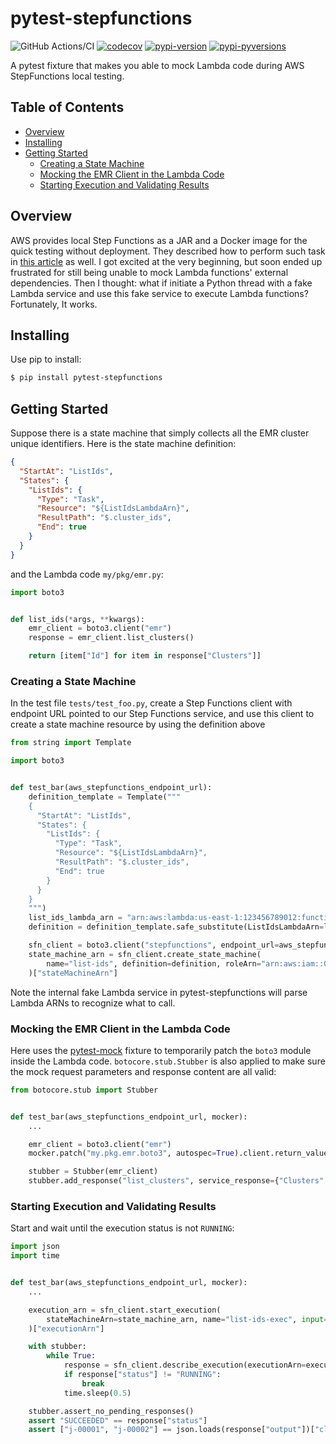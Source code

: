 # pytest-stepfunctions

![GitHub Actions/CI](https://github.com/chehsunliu/pytest-stepfunctions/workflows/CI/badge.svg)
[![codecov](https://codecov.io/gh/chehsunliu/pytest-stepfunctions/branch/master/graph/badge.svg)](https://codecov.io/gh/chehsunliu/pytest-stepfunctions)
[![pypi-version](https://img.shields.io/pypi/v/pytest-stepfunctions)](https://pypi.python.org/pypi/pytest-stepfunctions)
[![pypi-pyversions](https://img.shields.io/pypi/pyversions/pytest-stepfunctions)](https://pypi.python.org/pypi/pytest-stepfunctions)

A pytest fixture that makes you able to mock Lambda code during AWS StepFunctions local testing.

## Table of Contents

- [Overview](#overview)
- [Installing](#installing)
- [Getting Started](#getting-started)
  * [Creating a State Machine](#creating-a-state-machine)
  * [Mocking the EMR Client in the Lambda Code](#mocking-the-emr-client-in-the-lambda-code)
  * [Starting Execution and Validating Results](#starting-execution-and-validating-results)

## Overview

AWS provides local Step Functions as a JAR and a Docker image for the quick testing without deployment. They described how to perform such task in [this article](https://docs.aws.amazon.com/step-functions/latest/dg/sfn-local-lambda.html) as well. I got excited at the very beginning, but soon ended up frustrated for still being unable to mock Lambda functions' external dependencies. Then I thought: what if initiate a Python thread with a fake Lambda service and use this fake service to execute Lambda functions? Fortunately, It works. 

## Installing

Use pip to install:

```bash
$ pip install pytest-stepfunctions
```

## Getting Started

Suppose there is a state machine that simply collects all the EMR cluster unique identifiers. Here is the state machine definition:

```json
{
  "StartAt": "ListIds",
  "States": {
    "ListIds": {
      "Type": "Task",
      "Resource": "${ListIdsLambdaArn}",
      "ResultPath": "$.cluster_ids",
      "End": true
    }
  }
}
```

and the Lambda code `my/pkg/emr.py`:

```python
import boto3


def list_ids(*args, **kwargs):
    emr_client = boto3.client("emr")
    response = emr_client.list_clusters()

    return [item["Id"] for item in response["Clusters"]]
```

### Creating a State Machine

In the test file `tests/test_foo.py`, create a Step Functions client with endpoint URL pointed to our Step Functions service, and use this client to create a state machine resource by using the definition above

```python
from string import Template

import boto3


def test_bar(aws_stepfunctions_endpoint_url):
    definition_template = Template("""
    {
      "StartAt": "ListIds",
      "States": {
        "ListIds": {
          "Type": "Task",
          "Resource": "${ListIdsLambdaArn}",
          "ResultPath": "$.cluster_ids",
          "End": true
        }
      }
    }
    """)
    list_ids_lambda_arn = "arn:aws:lambda:us-east-1:123456789012:function:my.pkg.emr.list_ids"
    definition = definition_template.safe_substitute(ListIdsLambdaArn=list_ids_lambda_arn)

    sfn_client = boto3.client("stepfunctions", endpoint_url=aws_stepfunctions_endpoint_url)
    state_machine_arn = sfn_client.create_state_machine(
        name="list-ids", definition=definition, roleArn="arn:aws:iam::012345678901:role/DummyRole"
    )["stateMachineArn"]
```

Note the internal fake Lambda service in pytest-stepfunctions will parse Lambda ARNs to recognize what to call.

### Mocking the EMR Client in the Lambda Code

Here uses the [pytest-mock](https://github.com/pytest-dev/pytest-mock/) fixture to temporarily patch the `boto3` module inside the Lambda code. `botocore.stub.Stubber` is also applied to make sure the mock request parameters and response content are all valid:

```python
from botocore.stub import Stubber


def test_bar(aws_stepfunctions_endpoint_url, mocker):
    ...

    emr_client = boto3.client("emr")
    mocker.patch("my.pkg.emr.boto3", autospec=True).client.return_value = emr_client

    stubber = Stubber(emr_client)
    stubber.add_response("list_clusters", service_response={"Clusters": [{"Id": "j-00001"}, {"Id": "j-00002"}]})
```

### Starting Execution and Validating Results

Start and wait until the execution status is not `RUNNING`:

```python
import json
import time


def test_bar(aws_stepfunctions_endpoint_url, mocker):
    ...

    execution_arn = sfn_client.start_execution(
        stateMachineArn=state_machine_arn, name="list-ids-exec", input="{}"
    )["executionArn"]

    with stubber:
        while True:
            response = sfn_client.describe_execution(executionArn=execution_arn)
            if response["status"] != "RUNNING":
                break
            time.sleep(0.5)

    stubber.assert_no_pending_responses()
    assert "SUCCEEDED" == response["status"]
    assert ["j-00001", "j-00002"] == json.loads(response["output"])["cluster_ids"]
```
